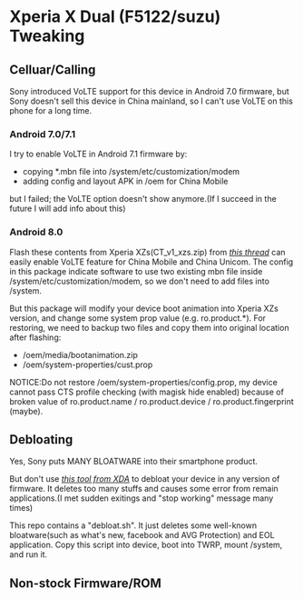 # Xperia X Dual (F5122/suzu) Tweaking

## Celluar/Calling
Sony introduced VoLTE support for this device in Android 7.0 firmware, but Sony doesn't sell this device in China mainland, so I can't use VoLTE on this phone for a long time.
### Android 7.0/7.1
I try to enable VoLTE in Android 7.1 firmware by:

- copying *.mbn file into /system/etc/customization/modem 
- adding config and layout APK in /oem for China Mobile

but I failed; the VoLTE option doesn't show anymore.(If I succeed in the future I will add info about this)

### Android 8.0
Flash these contents from Xperia XZs(CT_v1_xzs.zip) from [_this thread_](https://forum.xda-developers.com/t/trying-to-figure-out-how-to-enable-volte-wifi-calling-on-x-compact.3877692/) can easily enable VoLTE feature for China Mobile and China Unicom. The config in this package indicate software to use two existing mbn file inside /system/etc/customization/modem, so we don't need to add files into /system.

But this package will modify your device boot animation into Xperia XZs version, and change some system prop value (e.g. ro.product.*). For restoring, we need to backup two files and copy them into original location after flashing:
- /oem/media/bootanimation.zip
- /oem/system-properties/cust.prop

NOTICE:Do not restore /oem/system-properties/config.prop, my device cannot pass CTS profile checking (with magisk hide enabled) because of broken value of ro.product.name / ro.product.device / ro.product.fingerprint
(maybe).

## Debloating
Yes, Sony puts MANY BLOATWARE into their smartphone product.

But don't use [_this tool from XDA_](https://forum.xda-developers.com/t/mm-n-o-ub-combined-system-oem-debloat-script-v1-8-03-dec-2017.3527866/) to debloat your device in any version of firmware. It deletes too many stuffs and causes some error from remain applications.(I met sudden exitings and "stop working" message many times)

This repo contains a "debloat.sh". It just deletes some well-known bloatware(such as what's new, facebook and AVG Protection) and EOL application. Copy this script into device, boot into TWRP, mount /system, and run it.

## Non-stock Firmware/ROM

